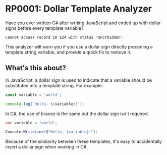 # RP0001: Dollar Template Analyzer

Have you ever written C# after writing JavaScript and ended up with dollar signs before every template variable?

```
Cannot access record ID $24 with status '$Forbidden'.  
```

This analyzer will warn you if you use a dollar sign directly preceding a template string variable, and provide a quick fix to remove it.

## What's this about?

In JavaScript, a dollar sign is used to indicate that a variable should be substituted into a template string. For example:

```javascript
const variable = 'world';

console.log(`Hello, ${variable}!`);
```

In C#, the use of braces is the same but the dollar sign isn't required.

```csharp
var variable = "world";

Console.WriteLine($"Hello, {variable}!");
```

Because of the similarity between these templates, it's easy to accidentally insert a dollar sign when working in C#. 
